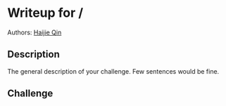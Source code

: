 # Writeup for <CTF>/<Referer and File Injection>

Authors: [Haijie Qin](https://github.com/ygbull)

## Description

The general description of your challenge. Few sentences would be fine.

## Challenge

<!-- Includes why do you want to create challenge on this subject -->

<!-- Includes what types of challenge you are creating -->
